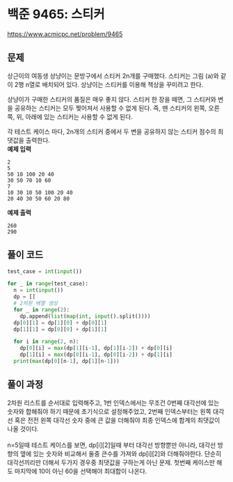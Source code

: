 # 백준 9465: 스티커

https://www.acmicpc.net/problem/9465

## 문제

상근이의 여동생 상냥이는 문방구에서 스티커 2n개를 구매했다. 스티커는 그림 (a)와 같이 2행 n열로 배치되어 있다. 상냥이는 스티커를 이용해 책상을 꾸미려고 한다.

상냥이가 구매한 스티커의 품질은 매우 좋지 않다. 스티커 한 장을 떼면, 그 스티커와 변을 공유하는 스티커는 모두 찢어져서 사용할 수 없게 된다. 즉, 뗀 스티커의 왼쪽, 오른쪽, 위, 아래에 있는 스티커는 사용할 수 없게 된다.

각 테스트 케이스 마다, 2n개의 스티커 중에서 두 변을 공유하지 않는 스티커 점수의 최댓값을 출력한다.  
**예제 입력**

```
2
5
50 10 100 20 40
30 50 70 10 60
7
10 30 10 50 100 20 40
20 40 30 50 60 20 80
```

**예제 출력**

```
260
290
```

## 풀이 코드

```python
test_case = int(input())

for _ in range(test_case):
  n = int(input())
  dp = []
  # 2차원 배열 생성
  for _ in range(2):
    dp.append(list(map(int, input().split())))
  dp[0][1] = dp[1][0] + dp[0][1]
  dp[1][1] = dp[0][0] + dp[1][1]

  for i in range(2, n):
    dp[0][i] = max(dp[1][i-1], dp[1][i-2]) + dp[0][i]
    dp[1][i] = max(dp[0][i-1], dp[0][i-2]) + dp[1][i]
  print(max(dp[0][n-1], dp[1][n-1]))

```

## 풀이 과정

2차원 리스트를 순서대로 입력해주고, 1번 인덱스에서는 무조건 0번째 대각선에 있는 숫자와 합해줘야 하기 때문에 초기식으로 설정해주었고, 2번째 인덱스부터는 왼쪽 대각선 혹은 전전 왼쪽 대각선 숫자 중에 큰 값을 더해줘야 최종 인덱스에 합계의 최댓값이 나올 것이다. <br><br>
n=5일때 테스트 케이스를 보면, dp[i][2]일때 부터 대각선 방향뿐만 아니라, 대각선 방향의 옆에 있는 숫자와 비교해서 둘중 큰수를 가져와 dp[i][2]와 더해줘야한다. 단순히 대각선끼리만 더해서 두가지 경우중 최댓값을 구하는게 아닌 문제. 첫번째 케이스만 해도 마지막에 10이 아닌 60을 선택해야 최대합이 나온다.

